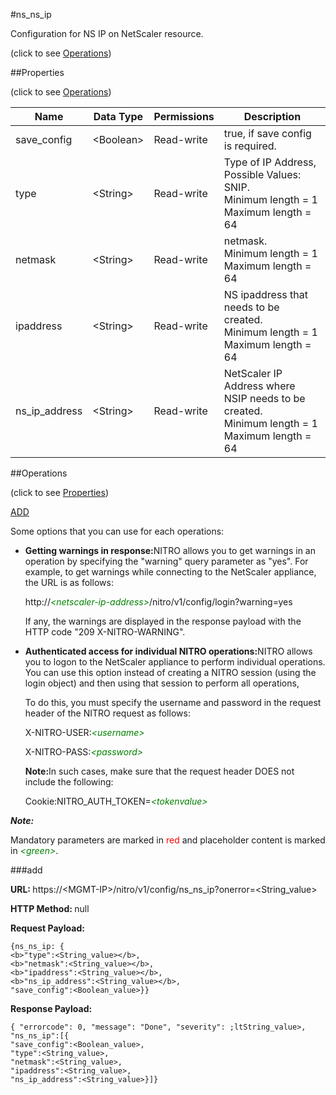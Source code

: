 #ns_ns_ip



Configuration for NS IP on NetScaler resource.

<span>(click to see [Operations](#operations))</span>



##Properties 

<span>(click to see [Operations](#operations))</span>





<table><thead><tr><th>Name</th><th>Data Type</th><th>Permissions</th><th>Description</th></tr></thead><tbody><tr><td>save_config</td><td>&lt;Boolean></td><td>Read-write</td><td>true, if save config is required.</td></tr><tr><td>type</td><td>&lt;String></td><td>Read-write</td><td>Type of IP Address, Possible Values: SNIP.<br>Minimum length = 1<br>Maximum length = 64</td></tr><tr><td>netmask</td><td>&lt;String></td><td>Read-write</td><td>netmask.<br>Minimum length = 1<br>Maximum length = 64</td></tr><tr><td>ipaddress</td><td>&lt;String></td><td>Read-write</td><td>NS ipaddress that needs to be created.<br>Minimum length = 1<br>Maximum length = 64</td></tr><tr><td>ns_ip_address</td><td>&lt;String></td><td>Read-write</td><td>NetScaler IP Address where NSIP needs to be created.<br>Minimum length = 1<br>Maximum length = 64</td></tr></tbody></table>

##Operations 

<span>(click to see [Properties](#properties))</span>





[ADD](#add)





Some options that you can use for each operations:

<ul><li><p><b>Getting warnings in response:</b>NITRO allows you to get warnings in an operation by specifying the "warning" query parameter as "yes". For example, to get warnings while connecting to the NetScaler appliance, the URL is as follows:</p><p>http://<span style="color:green;font-style:italic;">&lt;netscaler-ip-address&gt;</span>/nitro/v1/config/login?warning=yes</p><p>If any, the warnings are displayed in the response payload with the HTTP code "209 X-NITRO-WARNING".</p></li><li><p><b>Authenticated access for individual NITRO operations:</b>NITRO allows you to logon to the NetScaler appliance to perform individual operations. You can use this option instead of creating a NITRO session (using the login object) and then using that session to perform all operations,</p><p>To do this, you must specify the username and password in the request header of the NITRO request as follows:</p><p>X-NITRO-USER:<span style="color:green;font-style:italic;">&lt;username&gt;</span></p><p>X-NITRO-PASS:<span style="color:green;font-style:italic;">&lt;password&gt;</span></p><p><b>Note:</b>In such cases, make sure that the request header DOES not include the following:</p><p>Cookie:NITRO_AUTH_TOKEN=<span style="color:green;font-style:italic;">&lt;tokenvalue&gt;</span></p></li></ul>







***Note:*** 

Mandatory parameters are marked in <span style="color:#FF0000;">red</span> and placeholder content is marked in <span style="color:green;font-style:italic">&lt;green&gt;</span>.



###add







<b>URL: </b>https://&lt;MGMT-IP&gt;/nitro/v1/config/ns_ns_ip?onerror=&lt;String_value&gt;

<b>HTTP Method: </b>null

<b>Request Payload: </b>
```
{ns_ns_ip: {
<b>"type":<String_value></b>,
<b>"netmask":<String_value></b>,
<b>"ipaddress":<String_value></b>,
<b>"ns_ip_address":<String_value></b>,
"save_config":<Boolean_value>}}
```

<b>Response Payload: </b>
```
{ "errorcode": 0, "message": "Done", "severity": ;ltString_value>, "ns_ns_ip":[{
"save_config":<Boolean_value>,
"type":<String_value>,
"netmask":<String_value>,
"ipaddress":<String_value>,
"ns_ip_address":<String_value>}]}
```







